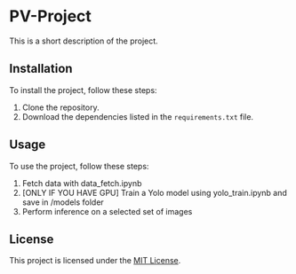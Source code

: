 # PV-Project

This is a short description of the project.

## Installation

To install the project, follow these steps:

1. Clone the repository.
2. Download the dependencies listed in the `requirements.txt` file.

## Usage

To use the project, follow these steps:

1. Fetch data with data_fetch.ipynb
2. [ONLY IF YOU HAVE GPU] Train a Yolo model using yolo_train.ipynb and save in /models folder
3. Perform inference on a selected set of images

## License

This project is licensed under the [MIT License](LICENSE).
